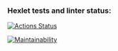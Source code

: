 ### Hexlet tests and linter status:
[![Actions Status](https://github.com/kcirfuf/java-project-lvl1/workflows/hexlet-check/badge.svg)](https://github.com/kcirfuf/java-project-lvl1/actions)

[![Maintainability](https://api.codeclimate.com/v1/badges/8ffbf314fc4a29f37bd7/maintainability)](https://codeclimate.com/github/kcirfuf/java-project-lvl1/maintainability)
